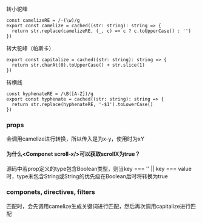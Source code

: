 转小驼峰

```
const camelizeRE = /-(\w)/g
export const camelize = cached((str: string): string => {
  return str.replace(camelizeRE, (_, c) => c ? c.toUpperCase() : '')
})
```

转大驼峰（帕斯卡）

```
export const capitalize = cached((str: string): string => {
  return str.charAt(0).toUpperCase() + str.slice(1)
})
```

转横线

```
const hyphenateRE = /\B([A-Z])/g
export const hyphenate = cached((str: string): string => {
  return str.replace(hyphenateRE, '-$1').toLowerCase()
})
```

### props

会调用camelize进行转换，所以传入是为x-y，使用时为xY

#### 为什么\<Componet scroll-x/>可以获取scrollX为true？

源码中若prop定义的type包含Boolean类型，则当key === '' || key === value时，type未包含String或String的优先级在Boolean后时将转换为true

### componets, directives, filters

匹配时，会先调用camelize生成关键词进行匹配，然后再次调用capitalize进行匹配